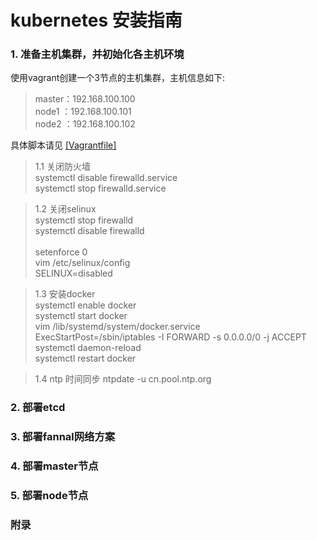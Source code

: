 # kubernetes 安装指南

### 1. 准备主机集群，并初始化各主机环境
使用vagrant创建一个3节点的主机集群，主机信息如下: <br />

> master：192.168.100.100<br />
> node1 ：192.168.100.101<br />
> node2 ：192.168.100.102<br />

具体脚本请见 [[Vagrantfile]](https://github.com/endless-space/k8s-install/blob/master/Vagrantfile) 

>1.1 关闭防火墙 <br /> 
systemctl disable firewalld.service <br /> 
systemctl stop firewalld.service <br /> 

>1.2 关闭selinux <br /> 
systemctl stop firewalld<br /> 
systemctl disable firewalld <br /><br />
setenforce 0 <br />
vim /etc/selinux/config <br /> 
SELINUX=disabled <br /> 

>1.3 安装docker <br /> 
systemctl enable docker <br /> 
systemctl start docker <br />
vim /lib/systemd/system/docker.service <br /> 
ExecStartPost=/sbin/iptables -I FORWARD -s 0.0.0.0/0 -j ACCEPT <br /> 
systemctl daemon-reload <br /> 
systemctl restart docker <br /> 

>1.4 ntp 时间同步
ntpdate -u cn.pool.ntp.org <br />


### 2. 部署etcd

### 3. 部署fannal网络方案

### 4. 部署master节点

### 5. 部署node节点

### 附录
